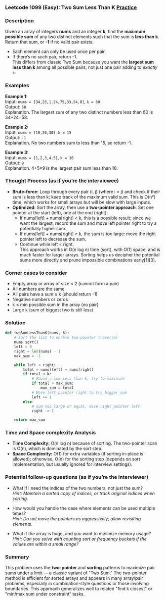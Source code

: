 ### Leetcode 1099 (Easy): Two Sum Less Than K [Practice](https://leetcode.com/problems/two-sum-less-than-k)

### Description  
Given an array of integers **nums** and an integer **k**, find the **maximum possible sum** of any two distinct elements such that the sum is **less than k**. Return that sum, or **-1** if no valid pair exists.  
- Each element can only be used once per pair.
- If there’s no such pair, return -1.  
This differs from classic Two Sum because you want the **largest sum less than k** among all possible pairs, not just one pair adding to *exactly* k.

### Examples  

**Example 1:**  
Input: `nums = [34,23,1,24,75,33,54,8]`, `k = 60`  
Output: `58`  
Explanation. The largest sum of any two distinct numbers less than 60 is 34+24=58.

**Example 2:**  
Input: `nums = [10,20,30]`, `k = 15`  
Output: `-1`  
Explanation. No two numbers sum to less than 15, so return -1.

**Example 3:**  
Input: `nums = [1,2,3,4,5]`, `k = 10`  
Output: `9`  
Explanation. 4+5=9 is the largest pair sum less than 10.

### Thought Process (as if you’re the interviewee)  
- **Brute-force:** Loop through every pair (i, j) (where i < j) and check if their sum is less than k; keep track of the maximum valid sum. This is O(n²) time, which works for small arrays but will be slow with large inputs.
- **Optimized:** Sort the array, then use a **two-pointer approach**. Set one pointer at the start (left), one at the end (right):
  - If nums[left] + nums[right] < k, this is a possible result; since we want the largest, record the sum and move left pointer right to try a potentially higher sum.
  - If nums[left] + nums[right] ≥ k, the sum is too large: move the right pointer left to decrease the sum.
  - Continue while left < right.  
This approach works in O(n log n) time (sort), with O(1) space, and is much faster for larger arrays. Sorting helps us decipher the potential sums more directly and prune impossible combinations early[1][3].

### Corner cases to consider  
- Empty array or array of size < 2 (cannot form a pair)
- All numbers are the same
- All pairs have a sum ≥ k (should return -1)
- Negative numbers or zeros
- k ≤ min possible sum in the array (no pair)
- Large k (sum of biggest two is still less)

### Solution

```python
def twoSumLessThanK(nums, k):
    # Sort the list to enable two-pointer traversal
    nums.sort()
    left = 0
    right = len(nums) - 1
    max_sum = -1

    while left < right:
        total = nums[left] + nums[right]
        if total < k:
            # Found a sum less than k, try to maximize
            if total > max_sum:
                max_sum = total
            # Move left pointer right to try bigger sum
            left += 1
        else:
            # Sum too large or equal, move right pointer left
            right -= 1

    return max_sum
```

### Time and Space complexity Analysis  

- **Time Complexity:** O(n log n) because of sorting. The two-pointer scan is O(n), which is dominated by the sort step.
- **Space Complexity:** O(1) for extra variables (if sorting in-place is allowed); otherwise, O(n) for the sorting step (depends on sort implementation, but usually ignored for interview settings).

### Potential follow-up questions (as if you’re the interviewer)  

- What if I need the indices of the two numbers, not just the sum?  
  *Hint: Maintain a sorted copy of indices, or track original indices when sorting.*

- How would you handle the case where elements can be used multiple times?  
  *Hint: Do not move the pointers as aggressively; allow revisiting elements.*

- What if the array is huge, and you want to minimize memory usage?  
  *Hint: Can you solve with counting sort or frequency buckets if the values are within a small range?*

### Summary
This problem uses the **two-pointer** and **sorting** patterns to maximize pair sums under a limit — a classic variant of "Two Sum." The two-pointer method is efficient for sorted arrays and appears in many array/pair problems, especially in combination-style questions or those involving boundaries. This approach generalizes well to related "find k closest" or "min/max sum under constraint" tasks.